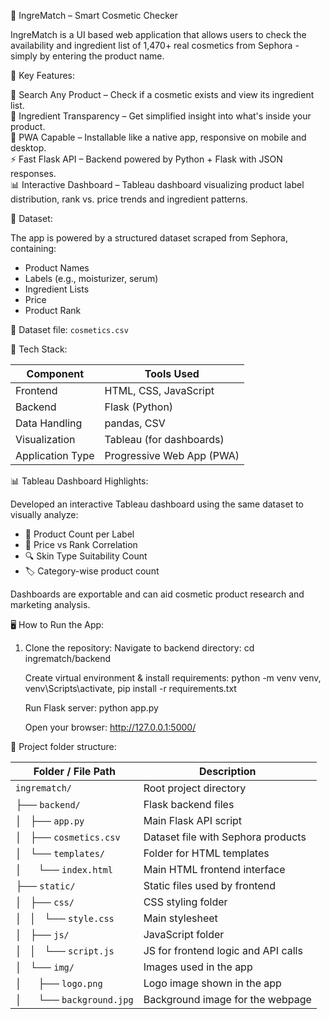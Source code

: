💄 IngreMatch – Smart Cosmetic Checker

IngreMatch is a UI based web application that allows users to check the availability and ingredient list of 1,470+ real cosmetics from Sephora - simply by entering the product name.

🚀 Key Features:

🔎 Search Any Product – Check if a cosmetic exists and view its ingredient list.  
🧪 Ingredient Transparency – Get simplified insight into what's inside your product.  
📱  PWA Capable – Installable like a native app, responsive on mobile and desktop.  
⚡ Fast Flask API – Backend powered by Python + Flask with JSON responses.  
📊 Interactive Dashboard – Tableau dashboard visualizing product label distribution, rank vs. price trends and ingredient patterns.

🧪 Dataset:

The app is powered by a structured dataset scraped from Sephora, containing:
- Product Names
- Labels (e.g., moisturizer, serum)
- Ingredient Lists
- Price
- Product Rank

📁 Dataset file: `cosmetics.csv`

🧰 Tech Stack:

| Component       | Tools Used                  |
|-----------------|-----------------------------|
| Frontend        | HTML, CSS, JavaScript       |
| Backend         | Flask (Python)              |
| Data Handling   | pandas, CSV                 |
| Visualization   | Tableau (for dashboards)    |
| Application Type| Progressive Web App (PWA)   |

📊 Tableau Dashboard Highlights:

Developed an interactive Tableau dashboard using the same dataset to visually analyze:
- 🧴 Product Count per Label 
- 💸 Price vs Rank Correlation 
- 🔍 Skin Type Suitability Count 
- 🏷️ Category-wise product count

Dashboards are exportable and can aid cosmetic product research and marketing analysis.

🖥️ How to Run the App:

1. Clone the repository:
   Navigate to backend directory: cd ingrematch/backend

   Create virtual environment & install requirements: python -m venv venv, venv\Scripts\activate, pip install -r requirements.txt

   Run Flask server: python app.py

   Open your browser: http://127.0.0.1:5000/

📁 Project folder structure:

| Folder / File Path          | Description                         |
| --------------------------- | ----------------------------------- |
| `ingrematch/`               | Root project directory              |
| ├── `backend/`              | Flask backend files                 |
| │   ├── `app.py`            | Main Flask API script               |
| │   ├── `cosmetics.csv`     | Dataset file with Sephora products  |
| │   └── `templates/`        | Folder for HTML templates           |
| │      └── `index.html`     | Main HTML frontend interface        |
| ├── `static/`               | Static files used by frontend       |
| │   ├── `css/`              | CSS styling folder                  |
| │   │   └── `style.css`     | Main stylesheet                     |
| │   ├── `js/`               | JavaScript folder                   |
| │   │   └── `script.js`     | JS for frontend logic and API calls |
| │   └── `img/`              | Images used in the app              |
| │      ├── `logo.png`       | Logo image shown in the app         |
| │      └── `background.jpg` | Background image for the webpage    |




